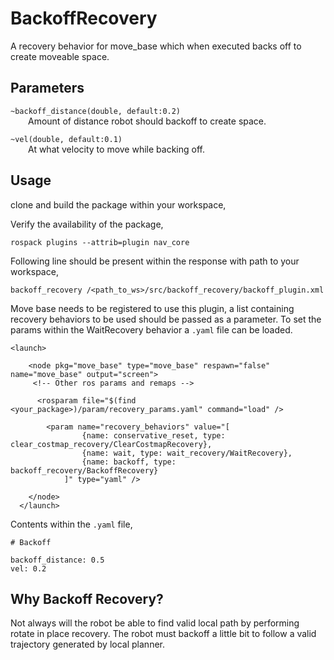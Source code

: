 # BackoffRecovery

A recovery behavior for move_base which when executed backs off to create moveable space.

## Parameters

`~backoff_distance(double, default:0.2)`
<br>&emsp;&emsp;Amount of distance robot should backoff to create space.

`~vel(double, default:0.1)`
<br>&emsp;&emsp;At what velocity to move while backing off.

## Usage

clone and build the package within your workspace,

Verify the availability of the package,
```
rospack plugins --attrib=plugin nav_core
```

Following line should be present within the response with path to your workspace,
```
backoff_recovery /<path_to_ws>/src/backoff_recovery/backoff_plugin.xml
```

Move base needs to be registered to use this plugin, a list containing recovery behaviors to be used should be passed as a parameter. To set the params within the WaitRecovery behavior a `.yaml` file can be loaded.


```
<launch>

    <node pkg="move_base" type="move_base" respawn="false" name="move_base" output="screen">
     <!-- Other ros params and remaps -->

      <rosparam file="$(find <your_package>)/param/recovery_params.yaml" command="load" />

        <param name="recovery_behaviors" value="[
                {name: conservative_reset, type: clear_costmap_recovery/ClearCostmapRecovery}, 
                {name: wait, type: wait_recovery/WaitRecovery},
                {name: backoff, type: backoff_recovery/BackoffRecovery}
            ]" type="yaml" />
    
    </node>
  </launch>
```

Contents within the `.yaml` file,

```
# Backoff

backoff_distance: 0.5
vel: 0.2
```


## Why Backoff Recovery?

Not always will the robot be able to find valid local path by performing rotate in place recovery. The robot must backoff a little bit to follow a valid trajectory generated by local planner.
